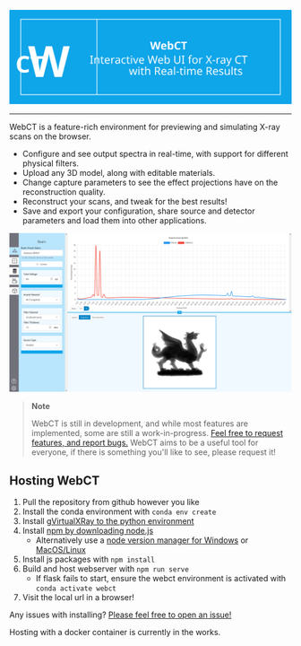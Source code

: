 ![WebCT: Interactive Web UI for X-ray CT with Real-time Results](./doc/webct-blurb.svg)

---

WebCT is a feature-rich environment for previewing and simulating X-ray scans on the browser.

- Configure and see output spectra in real-time, with support for different physical filters.
- Upload any 3D model, along with editable materials.
- Change capture parameters to see the effect projections have on the reconstruction quality.
- Reconstruct your scans, and tweak for the best results!
- Save and export your configuration, share source and detector parameters and load them into other applications.

![Image of UI](./doc/preview.png)

> **Note**
> 
> WebCT is still in development, and while most features are implemented, some are still a work-in-progress. [Feel free to request features, and report bugs.](https://github.com/WebxCT/WebCT/issues) WebCT aims to be a useful tool for everyone, if there is something you'll like to see, please request it!


## Hosting WebCT

1. Pull the repository from github however you like
2. Install the conda environment with `conda env create`
3. Install [gVirtualXRay to the python environment](https://gvirtualxray.sourceforge.io/gvirtualxray.php)
2. Install [npm by downloading node.js](https://nodejs.org/en/)
	- Alternatively use a [node version manager for Windows](https://github.com/coreybutler/nvm-windows) or [MacOS/Linux](https://github.com/nvm-sh/nvm)
3. Install js packages with `npm install`
4. Build and host webserver with `npm run serve`
	- If flask fails to start, ensure the webct environment is activated with `conda activate webct`
7. Visit the local url in a browser!

Any issues with installing? [Please feel free to open an issue!](https://github.com/WebxCT/WebCT/issues)

Hosting with a docker container is currently in the works.
